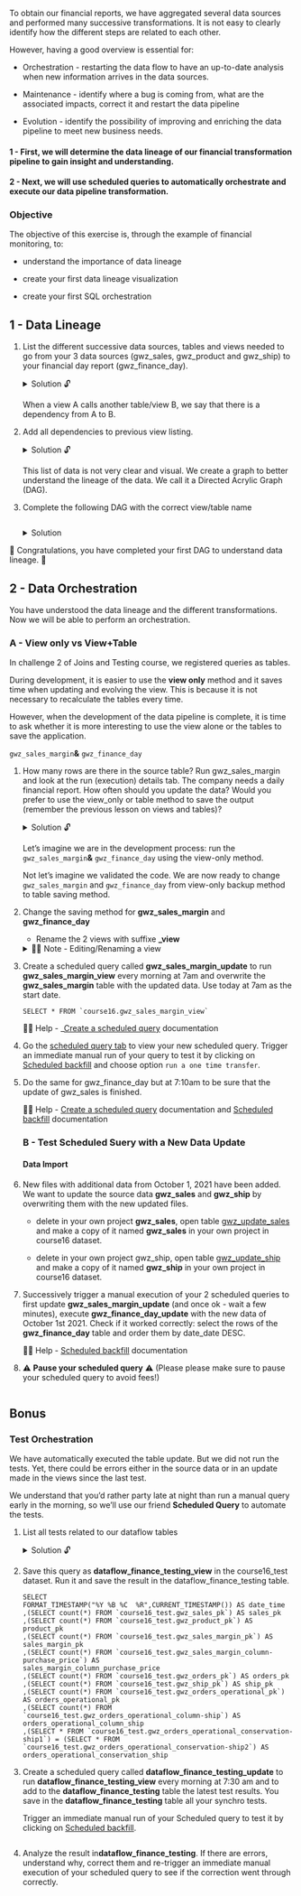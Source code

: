 <div role="tabpanel" class="tab-pane active" id="exercise-solution">
<div id="exercice-content" class="px-5 py-3">


<p>To obtain our financial reports, we have aggregated several data sources and performed many successive transformations. It is not easy to clearly identify how the different steps are related to each other.</p>

<p>However, having a good overview is essential for:</p>

<ul>
<li>
<p>Orchestration - restarting the data flow to have an up-to-date analysis when new information arrives in the data sources.</p>
</li>
<li>
<p>Maintenance - identify where a bug is coming from, what are the associated impacts, correct it and restart the data pipeline</p>
</li>
<li>
<p>Evolution - identify the possibility of improving and enriching the data pipeline to meet new business needs.</p>
</li>
</ul>

<h4 id="1---first-we-will-determine-the-data-lineage-of-our-financial-transformation-pipeline-to-gain-insight-and-understanding">1 - First, we will determine the data lineage of our financial transformation pipeline to gain insight and understanding.</h4>

<h4 id="2---next-we-will-use-scheduled-queries-to-automatically-orchestrate-and-execute-our-data-pipeline-transformation">2 - Next, we will use scheduled queries to automatically orchestrate and execute our data pipeline transformation.</h4>

<h3 id="objective">Objective</h3>

<p>The objective of this exercise is, through the example of financial monitoring, to:</p>

<ul>
<li>
<p>understand the importance of data lineage</p>
</li>
<li>
<p>create your first data lineage visualization</p>
</li>
<li>
<p>create your first SQL orchestration</p>
</li>
</ul>

<h2 id="1---data-lineage">1 - Data Lineage</h2>

<ol>
<li>
<p>List the different successive data sources, tables and views needed to go from your 3 data sources (gwz_sales, gwz_product and gwz_ship) to your financial day report (gwz_finance_day).</p>

<details>
<summary>Solution 🔓</summary>

<ul>
<li><em>gwz_sales</em></li>
<li><em>gwz_product</em></li>
<li><em>gwz_sales_margin</em></li>
<li><em>gwz_orders</em></li>
<li><em>gwz_ship</em></li>
<li><em>gwz_orders_operational</em></li>
<li><em>gwz_finance_day</em></li>
</ul>
</details>

<p>When a view A calls another table/view B, we say that there is a dependency from A to B.</p>
</li>
<li>
<p>Add all dependencies to previous view listing.</p>

<details>
<summary>Solution 🔓</summary>

<ul>
<li>gwz_sales</li>
<li>gwz_product</li>
<li>gwz_sales_margin
<ul>
<li>gwz_sales</li>
<li>gwz_product</li>
</ul>
</li>
<li>gwz_orders
<ul>
<li>gwz_sales_margin</li>
</ul>
</li>
<li>gwz_ship</li>
<li>gwz_orders_operational
<ul>
<li>gwz_orders</li>
<li>gwz_ship</li>
</ul>
</li>
<li>gwz_finance_day
<ul>
<li>gwz_orders_operational</li>
</ul>
</li>
</ul>
</details>

<p>This list of data is not very clear and visual. We create a graph to better understand the lineage of the data. We call it a Directed Acrylic Graph (DAG).</p>
</li>
<li>
<p>Complete the following DAG with the correct view/table name</p>

<p><img src="https://wagon-public-assets.s3.eu-west-3.amazonaws.com/03-Data-Transformation/06-Advanced-SQL/03-Gwz-Finance-Data-Lineage-With-DAG-And-Orchestration-asset-1-Untitled.png" alt=""></p>

<details>
<summary>Solution</summary>

<p><img src="https://wagon-public-assets.s3.eu-west-3.amazonaws.com/03-Data-Transformation/06-Advanced-SQL/03-Gwz-Finance-Data-Lineage-With-DAG-And-Orchestration-asset-2-Untitled.png" alt=""></p>
</details>
</li>
</ol>

<p>🎉 Congratulations, you have completed your first DAG to understand data lineage. 🎉</p>

<h2 id="2---data-orchestration">2 - Data Orchestration</h2>

<p>You have understood the data lineage and the different transformations. Now we will be able to perform an orchestration.</p>

<h3 id="a---view-only-vs-viewtable">A - View only vs View+Table</h3>

<p>In challenge 2 of Joins and Testing course, we registered queries as tables.</p>

<p>During development, it is easier to use the <strong>view only</strong> method and it saves time when updating and evolving the view. This is because it is not necessary to recalculate the tables every time.</p>

<p>However, when the development of the data pipeline is complete, it is time to ask whether it is more interesting to use the view alone or the tables to save the application.</p>

<p><code>gwz_sales_margin</code><strong>&amp;</strong> <code>gwz_finance_day</code></p>

<ol>
<li>
<p>How many rows are there in the source table? Run gwz_sales_margin and look at the run (execution) details tab. The company needs a daily financial report. How often should you update the data? Would you prefer to use the view_only or table method to save the output (remember the previous lesson on views and tables)?</p>

<details>
<summary>Solution 🔓</summary>

<p>There are more than 1,300,000 rows in the source table gwz_sales_margin. In the execution details tab, we see that some steps of the calculation take 1 or more seconds. The queries use a lot of data.</p>

<p>In addition, the financial tracking report only needs to be updated once a day, so freshness is not essential. Therefore, it would be better to store <strong>gwz_sales_margin</strong> with the table method rather than with the view only.</p>

<p><strong>gwz_finance_day</strong> calls several views in succession. Furthermore, this will be the table used and requested by the finance team several times a day for their analysis. It therefore seems logical to store the final result in a 
<strong>table</strong> rather than in a <strong>view only</strong> to avoid recalculating each time and improve the performance of the queries to obtain the data.</p>
</details>

<p>Let’s imagine we are in the development process: run the <code>gwz_sales_margin</code><strong>&amp;</strong> <code>gwz_finance_day</code> using the view-only method.</p>

<p>Not let’s imagine we validated the code. We are now ready to change <code>gwz_sales_margin</code> and <code>gwz_finance_day</code> from view-only backup method to table saving method.</p>
</li>
<li>
<p>Change the saving method for <strong>gwz_sales_margin</strong> and <strong>gwz_finance_day</strong></p>

<ul>
<li>Rename the 2 views with suffixe <strong>_view</strong></li>
</ul>

<details>
<summary>💁🏽&nbsp;Note - Editing/Renaming a view</summary>

<details>
<summary>Open and edit the view in details tab</summary>

<p><img src="https://wagon-public-assets.s3.eu-west-3.amazonaws.com/03-Data-Transformation/06-Advanced-SQL/03-Gwz-Finance-Data-Lineage-With-DAG-And-Orchestration-asset-3-Untitled.jpeg" alt=""></p>

</details>
<details>
<summary>Save the view with the right option</summary>

<ul>
<li><em>use</em> <u>_save view_</u><em>if you update the view without renaming it</em></li>
<li><em>use</em> <u>_save view_</u><em>as if you need to save it in a new view with another name</em>
<img src="https://wagon-public-assets.s3.eu-west-3.amazonaws.com/03-Data-Transformation/06-Advanced-SQL/03-Gwz-Finance-Data-Lineage-With-DAG-And-Orchestration-asset-4-Untitled.png" alt="">
/details&gt;</li>
</ul>
</details>

<ul>
<li>
<p>Delete the old view <strong>without</strong> the suffix</p>
</li>
<li>
<p>Run the query and save the result in the <strong>gwz_sales_margin</strong> and <strong>gwz_finance_day</strong> tables.</p>
</li>
</ul>

<h3 id="b---transformation-orchestration">B - Transformation Orchestration</h3>

<p>Here is the DAG of the data pipeline - the tables have a red outline.</p>

<p><img src="https://wagon-public-assets.s3.eu-west-3.amazonaws.com/03-Data-Transformation/06-Advanced-SQL/03-Gwz-Finance-Data-Lineage-With-DAG-And-Orchestration-asset-5-Untitled.png" alt=""></p>

<p>The source data tables (in <strong>blue</strong> - gwz_sales, gwz_product, gwz_ship) are updated every morning at 6:50am by the fantastic EL process you set up with <strong>Fivetran</strong>.</p>

<p>However, we have decided to use the table saving method for gwz_sales_margin and gwz_finance_day in order to reduce the computational cost and improve the performance demand. These two tables will not be updated automatically.</p>

<p>So you will have to log in every morning at 7am to recalculate the results with the new daily data so that the finance team can have the numbers ready when they start work in the morning.</p>

<p>You’re not too keen on waking up every morning to do manual updates 🤨 Mmmh, guess what! We may have a solution to save your sleep!</p>

<p>The person who wakes up for you in the morning is called<strong>Scheduled Query</strong>!</p>

</details>
</li>
<li>
<p>Create a scheduled query called <strong>gwz_sales_margin_update</strong> to run <strong>gwz_sales_margin_view</strong> every morning at 7am and overwrite the <strong>gwz_sales_margin</strong> table with the updated data. Use today at 7am as the start date.</p>

<div class="language-sql highlighter-rouge"><div class="highlight github"><pre class="highlight github"><code><span class="k">SELECT</span> <span class="o">*</span> <span class="k">FROM</span> <span class="nv">`course16.gwz_sales_margin_view`</span>
</code></pre></div>    </div>

<p>💁🏽 Help - _<a href="https://cloud.google.com/bigquery/docs/scheduling-queries#set_up_scheduled_queries" target="_blank">Create a scheduled query</a> documentation</p>
</li>
<li>
<p>Go the <a href="https://cloud.google.com/bigquery/docs/scheduling-queries#viewing_a_scheduled_query" target="_blank">scheduled query tab</a> to view your new scheduled query. Trigger an immediate manual run of your query to test it by clicking on <a href="https://cloud.google.com/bigquery/docs/scheduling-queries#set_up_a_manual_run_on_historical_dates" target="_blank">Scheduled backfill</a> and choose option <code>run a one time transfer</code>.</p>
</li>
<li>
<p>Do the same for gwz_finance_day but at 7:10am to be sure that the update of gwz_sales is finished.</p>

<p>💁🏽 Help - <a href="https://cloud.google.com/bigquery/docs/scheduling-queries#set_up_scheduled_queries" target="_blank">Create a scheduled query</a> documentation and <a href="https://cloud.google.com/bigquery/docs/scheduling-queries#set_up_a_manual_run_on_historical_dates" target="_blank">Scheduled backfill</a> documentation</p>

<h3 id="b---test-scheduled-suery-with-a-new-data-update">B - Test Scheduled Suery with a New Data Update</h3>

<h4 id="data-import">Data Import</h4>
</li>
<li>
<p>New files with additional data from October 1, 2021 have been added. We want to update the source data <strong>gwz_sales</strong> and <strong>gwz_ship</strong> by overwriting them with the new updated files.</p>

<ul>
<li>
<p>delete in your own project <strong>gwz_sales</strong>, open table <a href="https://console.cloud.google.com/bigquery?project=data-analytics-bootcamp-363212&amp;ws=!1m5!1m4!4m3!1sdata-analytics-bootcamp-363212!2scourse16!3sgwz_update_sales" target="_blank">gwz_update_sales</a> and make a copy of it named <strong>gwz_sales</strong> in your own project in course16 dataset.</p>
</li>
<li>
<p>delete in your own project gwz_ship, open table <a href="https://console.cloud.google.com/bigquery?project=data-analytics-bootcamp-363212&amp;ws=!1m5!1m4!4m3!1sdata-analytics-bootcamp-363212!2scourse16!3sgwz_update_ship" target="_blank">gwz_update_ship</a> and make a copy of it named <strong>gwz_ship</strong> in your own project in course16 dataset.</p>
</li>
</ul>
</li>
<li>
<p>Successively trigger a manual execution of your 2 scheduled queries to first update <strong>gwz_sales_margin_update</strong> (and once ok - wait a few minutes), execute <strong>gwz_finance_day_update</strong> with the new data of October 1st 2021. Check if it worked correctly: select the rows of the <strong>gwz_finance_day</strong> table and order them  by date_date DESC.</p>

<p>💁🏽 Help - <a href="https://cloud.google.com/bigquery/docs/scheduling-queries#set_up_a_manual_run_on_historical_dates" target="_blank">Scheduled backfill</a> documentation</p>
</li>
<li>
<p>⚠️&nbsp;<strong>Pause your scheduled query</strong> ⚠️&nbsp;(Please please make sure to pause your scheduled query to avoid fees!)</p>

<p><img src="https://wagon-public-assets.s3.eu-west-3.amazonaws.com/03-Data-Transformation/06-Advanced-SQL/03-Gwz-Finance-Data-Lineage-With-DAG-And-Orchestration-asset-6-Untitled.png" alt=""></p>
</li>
</ol>

<h2 id="bonus">Bonus</h2>

<h3 id="test-orchestration">Test Orchestration</h3>

<p>We have automatically executed the table update. But we did not run the tests. Yet, there could be errors either in the source data or in an update made in the views since the last test.</p>

<p>We understand that you’d rather party late at night than run a manual query early in the morning, so we’ll use our friend <strong>Scheduled Query</strong> to automate the tests.</p>

<ol>
<li>
<p>List all tests related to our dataflow tables</p>

<details>
<summary>Solution 🔓</summary>

<ul>
<li>gwz_sales_pk</li>
<li>gwz_product_pk</li>
<li>gwz_sales_margin_pk</li>
<li>gwz_sales_margin_column-purchase_price</li>
<li>gwz_orders_pk</li>
<li>gwz_ship_pk</li>
<li>gwz_orders_operational_pk</li>
<li>gwz_orders_operational_conservation-ship1 and ship2</li>
<li>gwz_orders_operational_column-ship</li>
</ul>
</details>
</li>
<li>
<p>Save this query as <strong>dataflow_finance_testing_view</strong> in the course16_test dataset. Run it and save the result in the dataflow_finance_testing table.</p>

<div class="language-sql highlighter-rouge"><div class="highlight github"><pre class="highlight github"><code><span class="k">SELECT</span>
<span class="n">FORMAT_TIMESTAMP</span><span class="p">(</span><span class="nv">"%Y %B %C  %R"</span><span class="p">,</span><span class="k">CURRENT_TIMESTAMP</span><span class="p">())</span> <span class="k">AS</span> <span class="n">date_time</span>
<span class="p">,(</span><span class="k">SELECT</span> <span class="k">count</span><span class="p">(</span><span class="o">*</span><span class="p">)</span> <span class="k">FROM</span> <span class="nv">`course16_test.gwz_sales_pk`</span><span class="p">)</span> <span class="k">AS</span> <span class="n">sales_pk</span>
<span class="p">,(</span><span class="k">SELECT</span> <span class="k">count</span><span class="p">(</span><span class="o">*</span><span class="p">)</span> <span class="k">FROM</span> <span class="nv">`course16_test.gwz_product_pk`</span><span class="p">)</span> <span class="k">AS</span> <span class="n">product_pk</span>
<span class="p">,(</span><span class="k">SELECT</span> <span class="k">count</span><span class="p">(</span><span class="o">*</span><span class="p">)</span> <span class="k">FROM</span> <span class="nv">`course16_test.gwz_sales_margin_pk`</span><span class="p">)</span> <span class="k">AS</span> <span class="n">sales_margin_pk</span>
<span class="p">,(</span><span class="k">SELECT</span> <span class="k">count</span><span class="p">(</span><span class="o">*</span><span class="p">)</span> <span class="k">FROM</span> <span class="nv">`course16_test.gwz_sales_margin_column-purchase_price`</span><span class="p">)</span> <span class="k">AS</span> 
<span class="n">sales_margin_column_purchase_price</span>
<span class="p">,(</span><span class="k">SELECT</span> <span class="k">count</span><span class="p">(</span><span class="o">*</span><span class="p">)</span> <span class="k">FROM</span> <span class="nv">`course16_test.gwz_orders_pk`</span><span class="p">)</span> <span class="k">AS</span> <span class="n">orders_pk</span>
<span class="p">,(</span><span class="k">SELECT</span> <span class="k">count</span><span class="p">(</span><span class="o">*</span><span class="p">)</span> <span class="k">FROM</span> <span class="nv">`course16_test.gwz_ship_pk`</span><span class="p">)</span> <span class="k">AS</span> <span class="n">ship_pk</span>
<span class="p">,(</span><span class="k">SELECT</span> <span class="k">count</span><span class="p">(</span><span class="o">*</span><span class="p">)</span> <span class="k">FROM</span> <span class="nv">`course16_test.gwz_orders_operational_pk`</span><span class="p">)</span> <span class="k">AS</span> <span class="n">orders_operational_pk</span>
<span class="p">,(</span><span class="k">SELECT</span> <span class="k">count</span><span class="p">(</span><span class="o">*</span><span class="p">)</span> <span class="k">FROM</span> <span class="nv">`course16_test.gwz_orders_operational_column-ship`</span><span class="p">)</span> <span class="k">AS</span> <span class="n">orders_operational_column_ship</span>
<span class="p">,(</span><span class="k">SELECT</span> <span class="o">*</span> <span class="k">FROM</span> <span class="nv">`course16_test.gwz_orders_operational_conservation-ship1`</span><span class="p">)</span> <span class="o">=</span> <span class="p">(</span><span class="k">SELECT</span> <span class="o">*</span> <span class="k">FROM</span> <span class="nv">`course16_test.gwz_orders_operational_conservation-ship2`</span><span class="p">)</span> <span class="k">AS</span> <span class="n">orders_operational_conservation_ship</span>
</code></pre></div>    </div>
</li>
<li>
<p>Create a scheduled query called <strong>dataflow_finance_testing_update</strong> to run <strong>dataflow_finance_testing_view</strong> every morning at 7:30 am and to add to the <strong>dataflow_finance_testing</strong> table the latest test results. You save in the <strong>dataflow_finance_testing</strong> table all your synchro tests.</p>

<p>Trigger an immediate manual run of your Scheduled query to test it by clicking on <a href="https://cloud.google.com/bigquery/docs/scheduling-queries#set_up_a_manual_run_on_historical_dates" target="_blank">Scheduled backfill</a>.</p>

<p><img src="https://wagon-public-assets.s3.eu-west-3.amazonaws.com/03-Data-Transformation/06-Advanced-SQL/03-Gwz-Finance-Data-Lineage-With-DAG-And-Orchestration-asset-7-Untitled.png" alt=""></p>
</li>
<li>
<p>Analyze the result in<strong>dataflow_finance_testing</strong>. If there are errors, understand why, correct them and re-trigger an immediate manual execution of your scheduled query to see if the correction went through correctly.</p>
</li>
</ol>


</div>
</div>